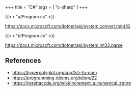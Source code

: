 +++
title = "C#"
tags = [ "c-sharp" ]
+++

{{< r "a/Program.cs" >}}

<https://docs.microsoft.com/dotnet/api/system.convert.toint32>

{{< r "b/Program.cs" >}}

<https://docs.microsoft.com/dotnet/api/system.int32.parse>

## References

- <https://hyperpolyglot.org/cpp#str-to-num>
- <https://programming-idioms.org/idiom/22>
- <https://rosettacode.org/wiki/Increment_a_numerical_string>
